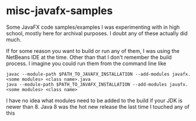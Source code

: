 # misc-javafx-samples

Some JavaFX code samples/examples I was experimenting with in high school, mostly here for archival purposes. I doubt any of these actually did much.

If for some reason you want to build or run any of them, I was using the NetBeans IDE at the time. Other than that I don't remember the build process.
I imagine you could run them from the command line like 

```
javac --module-path $PATH_TO_JAVAFX_INSTALLATION --add-modules javafx.<some modules> <class name>.java
java --module-path $PATH_TO_JAVAFX_INSTALLATION --add-modules javafx.<some modules> <class name>
```

I have no idea what modules need to be added to the build if your JDK is newer than 8. Java 8 was the hot new release the last time I touched any of this

